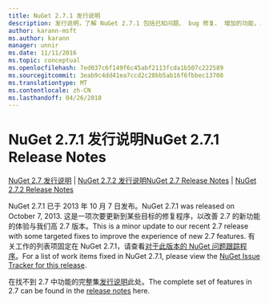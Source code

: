 ```yaml
---
title: NuGet 2.7.1 发行说明
description: 发行说明，了解 NuGet 2.7.1 包括已知问题、 bug 修复、 增加的功能，以及 DCRs。
author: karann-msft
ms.author: karann
manager: unnir
ms.date: 11/11/2016
ms.topic: conceptual
ms.openlocfilehash: 7ed037c6f149f6c45abf2113fcda1b507c222589
ms.sourcegitcommit: 3eab9c4dd41ea7ccd2c28bb5ab16f6fbbec13708
ms.translationtype: MT
ms.contentlocale: zh-CN
ms.lasthandoff: 04/26/2018
---
```

# <a name="nuget-271-release-notes"></a><span data-ttu-id="ec804-103">NuGet 2.7.1 发行说明</span><span class="sxs-lookup"><span data-stu-id="ec804-103">NuGet 2.7.1 Release Notes</span></span>

<span data-ttu-id="ec804-104">[NuGet 2.7 发行说明](../release-notes/nuget-2.7.md) | [NuGet 2.7.2 发行说明](../release-notes/nuget-2.7.2.md)</span><span class="sxs-lookup"><span data-stu-id="ec804-104">[NuGet 2.7 Release Notes](../release-notes/nuget-2.7.md) | [NuGet 2.7.2 Release Notes](../release-notes/nuget-2.7.2.md)</span></span>

<span data-ttu-id="ec804-105">NuGet 2.7.1 已于 2013 年 10 月 7 日发布。</span><span class="sxs-lookup"><span data-stu-id="ec804-105">NuGet 2.7.1 was released on October 7, 2013.</span></span>  <span data-ttu-id="ec804-106">这是一项次要更新到某些目标的修复程序，以改善 2.7 的新功能的体验与我们高 2.7 版本。</span><span class="sxs-lookup"><span data-stu-id="ec804-106">This is a minor update to our recent 2.7 release with some targeted fixes to improve the experience of new 2.7 features.</span></span> <span data-ttu-id="ec804-107">有关工作的列表项固定在 NuGet 2.7.1，请查看[对于此版本的 NuGet 问题跟踪程序](http://nuget.codeplex.com/workitem/list/advanced?keyword=&status=Closed&type=All&priority=All&release=NuGet%202.7.1&assignedTo=All&component=All&sortField=LastUpdatedDate&sortDirection=Descending&page=0)。</span><span class="sxs-lookup"><span data-stu-id="ec804-107">For a list of work items fixed in NuGet 2.7.1, please view the [NuGet Issue Tracker for this release](http://nuget.codeplex.com/workitem/list/advanced?keyword=&status=Closed&type=All&priority=All&release=NuGet%202.7.1&assignedTo=All&component=All&sortField=LastUpdatedDate&sortDirection=Descending&page=0).</span></span>

<span data-ttu-id="ec804-108">在找不到 2.7 中功能的完整集[发行说明](../release-notes/nuget-2.7.md)此处。</span><span class="sxs-lookup"><span data-stu-id="ec804-108">The complete set of features in 2.7 can be found in the [release notes](../release-notes/nuget-2.7.md) here.</span></span>
